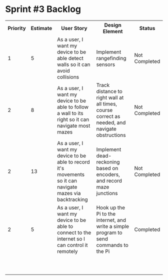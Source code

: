 <h1>Sprint #3 Backlog</h1>
<table>
  <tr>
     <th>Priority</th>
     <th>Estimate</th>
     <th>User Story</th>
     <th>Design Element</th>
     <th>Status</th>
  </tr>
  
  
  <tr>
      <td>1</td><td>5</td><td>As a user, I want my device to be able detect walls so it can avoid collisions</td><td>Implement rangefinding sensors</td><td>Not Completed</td>
  </tr>
  
  <tr>
      <td>2</td><td>8</td><td>As a user, I want my device to be able to follow a wall to its right so it can navigate most mazes</td><td>Track distance to right wall at all times, course correct as needed, and navigate obstructions</td><td>Not Completed</td>
  </tr>


  <tr>
      <td>2</td><td>13</td><td>As a user, I want my device to be able to record it's movements so it can navigate mazes via backtracking</td><td>Implement dead-reckoning based on encoders, and record maze junctions</td><td>Not Completed</td>
  </tr>

<tr>
      <td>2</td><td>5</td><td>As a user, I want my device to be able to connect to the internet so I can control it remotely</td><td>Hook up the Pi to the internet, and write a simple program to send commands to the Pi</td><td>Completed</td>
  </tr>

 <tr>
      <td> </td>   <td> </td>   <td> </td>   <td> </td>   <td> </td>
 </tr>
 <tr>
      <td> </td>   <td> </td>   <td> </td>   <td> </td>   <td> </td>
 </tr>
 <tr>
      <td> </td>   <td> </td>   <td> </td>   <td> </td>   <td> </td>
 </tr>
 <tr>
      <td> </td>   <td> </td>   <td> </td>   <td> </td>   <td> </td>
 </tr>
 <tr>
      <td> </td>   <td> </td>   <td> </td>   <td> </td>   <td> </td>
 </tr>

 <tr>
      <td> </td>   <td> </td>   <td> </td>   <td> </td>   <td> </td>
 </tr>
 <tr>
      <td> </td>   <td> </td>   <td> </td>   <td> </td>   <td> </td>
 </tr>
 <tr>
      <td> </td>   <td> </td>   <td> </td>   <td> </td>   <td> </td>
 </tr>
 <tr>
      <td> </td>   <td> </td>   <td> </td>   <td> </td>   <td> </td>
 </tr>
 <tr>
      <td> </td>   <td> </td>   <td> </td>   <td> </td>   <td> </td>
 </tr>


</table>
